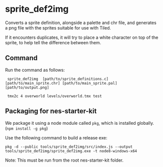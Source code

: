 # sprite_def2img

Converts a sprite definition, alongside a palette and chr file, and generates a 
png file with the sprites suitable for use with Tiled.

If it encounters duplicates, it will try to place a white character on top of the sprite, to help
tell the difference between them.

## Command

Run the command as follows:

```
 sprite_def2img  [path/to/sprite_definitions.c] [path/to/main_sprite.chr] [path/to/main_sprite.pal] [path/to/output.png]

 tmx2c 4 overworld levels/overworld.tmx test
 ```

## Packaging for nes-starter-kit

We package it using a node module called `pkg`, which is installed globally. (`npm install -g pkg`)

Use the following command to build a release exe:

```
pkg -d --public tools/sprite_def2img/src/index.js --output tools/sprite_def2img/sprite_def2img.exe -t node8-windows-x64
```

Note: This must be run from the root nes-starter-kit folder.